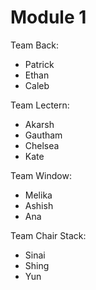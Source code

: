 # Module 1

Team Back:

* Patrick
* Ethan
* Caleb

Team Lectern:

* Akarsh
* Gautham
* Chelsea
* Kate

Team Window:

* Melika
* Ashish
* Ana


Team Chair Stack:

* Sinai
* Shing
* Yun







